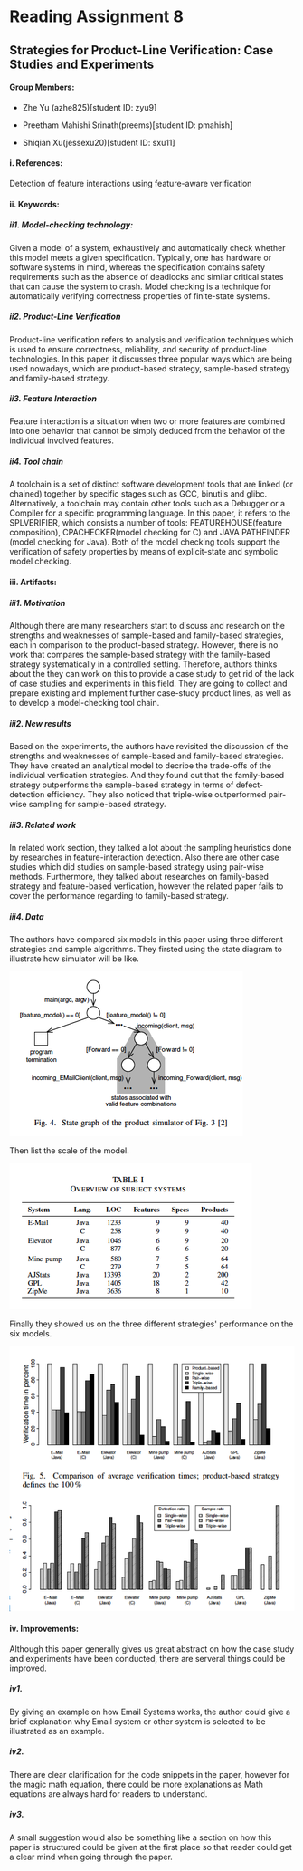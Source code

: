 # Reading Assignment 8
## Strategies for Product-Line Verification: Case Studies and Experiments
#### Group Members:

- Zhe Yu (azhe825)[student ID: zyu9]

- Preetham Mahishi Srinath(preems)[student ID: pmahish]

- Shiqian Xu(jessexu20)[student ID: sxu11]

#### i. References:
Detection of feature interactions using feature-aware verification 

#### ii. Keywords:
##### ii1. Model-checking technology:
Given a model of a system, exhaustively and automatically check whether this model meets a given specification. Typically, one has hardware or software systems in mind, whereas the specification contains safety requirements such as the absence of deadlocks and similar critical states that can cause the system to crash. Model checking is a technique for automatically verifying correctness properties of finite-state systems. 
##### ii2. Product-Line Verification
Product-line verification refers to analysis and verification techniques which is used to ensure correctness, reliability, and security of product-line technologies. In this paper, it discusses three popular ways which are being used nowadays, which are product-based strategy, sample-based strategy and family-based strategy.
##### ii3. Feature Interaction
Feature interaction is a situation when two or more features are combined into one behavior that cannot be simply deduced from the behavior of the individual involved features. 
##### ii4. Tool chain
A toolchain is a set of distinct software development tools that are linked (or chained) together by specific stages such as GCC, binutils and glibc. Alternatively, a toolchain may contain other tools such as a Debugger or a Compiler for a specific programming language. In this paper, it refers to the SPLVERIFIER, which consists a number of tools:  FEATUREHOUSE(feature composition), CPACHECKER(model checking for C) and JAVA PATHFINDER (model checking for Java). Both of the model checking tools support the verification of safety properties by means of explicit-state and symbolic model checking.

#### iii. Artifacts:
##### iii1. Motivation
Although there are many researchers start to discuss and research on the strengths and weaknesses of sample-based and family-based strategies, each in comparison to the product-based strategy. However, there is no work that compares the sample-based strategy with the family-based strategy systematically in a controlled setting. Therefore, authors thinks about the they can work on this to provide a case study to get rid of the lack of case studies and experiments in this field. They are going to collect and prepare existing and implement further case-study product lines, as well as to develop a model-checking tool chain.

##### iii2. New results
Based on the experiments, the authors have revisited the discussion of the strengths and weaknesses of sample-based and family-based strategies. They have created an analytical model to decribe the trade-offs of the individual verfication strategies. And they found out that the family-based strategy outperforms the sample-based strategy in terms of defect-detection efficiency. They also noticed that triple-wise outperformed pair-wise sampling for sample-based strategy.

##### iii3. Related work
In related work section, they talked a lot about the sampling heuristics done by researches in feature-interaction detection. Also there are other case studies which did studies on sample-based strategy using pair-wise methods. Furthermore, they talked about researches on family-based strategy and feature-based verfication, however the related paper fails to cover the performance regarding to family-based strategy.
##### iii4. Data
The authors have compared six models in this paper using three different strategies and sample algorithms. They firsted using the state diagram to illustrate how simulator will be like.

<img src= "diagram.png">

Then list the scale of the model.

<img src= "data.png">

Finally they showed us on the three different strategies' performance on the six models.

<img src= "chart.png">


#### iv. Improvements:
Although this paper generally gives us great abstract on how the case study and experiments have been conducted, there are serveral things could be improved.
##### iv1. 
By giving an example on how Email Systems works, the author could give a brief explanation why Email system or other system is selected to be illustrated as an example.
##### iv2.
There are clear clarification for the code snippets in the paper, however for the magic math equation, there could be more explanations as Math equations are always hard for readers to understand.
##### iv3.
A small suggestion would also be something like a section on how this paper is structured could be given at the first place so that reader could get a clear mind when going through the paper.

 
